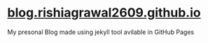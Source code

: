 # [blog.rishiagrawal2609.github.io](blog.rishiagrawal2609.github.io)
My presonal Blog made using jekyll tool avilable in GitHub Pages
